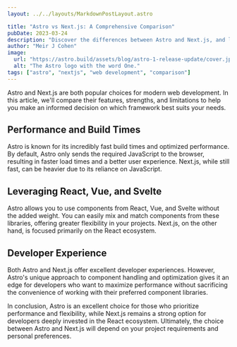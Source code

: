 ```yaml
---
layout: ../../layouts/MarkdownPostLayout.astro

title: "Astro vs Next.js: A Comprehensive Comparison"
pubDate: 2023-03-24
description: "Discover the differences between Astro and Next.js, and learn which one suits your web development needs better."
author: "Meir J Cohen"
image:
  url: "https://astro.build/assets/blog/astro-1-release-update/cover.jpeg"
  alt: "The Astro logo with the word One."
tags: ["astro", "nextjs", "web development", "comparison"]
---
```


Astro and Next.js are both popular choices for modern web development. In this article, we'll compare their features, strengths, and limitations to help you make an informed decision on which framework best suits your needs.

## Performance and Build Times

Astro is known for its incredibly fast build times and optimized performance. By default, Astro only sends the required JavaScript to the browser, resulting in faster load times and a better user experience. Next.js, while still fast, can be heavier due to its reliance on JavaScript.

## Leveraging React, Vue, and Svelte

Astro allows you to use components from React, Vue, and Svelte without the added weight. You can easily mix and match components from these libraries, offering greater flexibility in your projects. Next.js, on the other hand, is focused primarily on the React ecosystem.

## Developer Experience

Both Astro and Next.js offer excellent developer experiences. However, Astro's unique approach to component handling and optimization gives it an edge for developers who want to maximize performance without sacrificing the convenience of working with their preferred component libraries.

In conclusion, Astro is an excellent choice for those who prioritize performance and flexibility, while Next.js remains a strong option for developers deeply invested in the React ecosystem. Ultimately, the choice between Astro and Next.js will depend on your project requirements and personal preferences.
